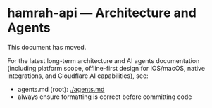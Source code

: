 # hamrah-api — Architecture and Agents

This document has moved.

For the latest long-term architecture and AI agents documentation (including platform scope, offline-first design for iOS/macOS, native integrations, and Cloudflare AI capabilities), see:

- agents.md (root): [./agents.md](./agents.md)
- always ensure formatting is correct before committing code